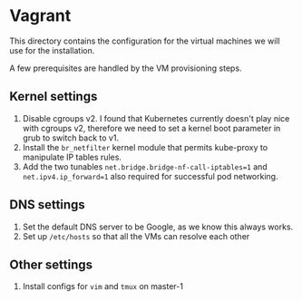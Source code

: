 # Vagrant

This directory contains the configuration for the virtual machines we will use for the installation.

A few prerequisites are handled by the VM provisioning steps.

## Kernel settings

1. Disable cgroups v2. I found that Kubernetes currently doesn't play nice with cgroups v2, therefore we need to set a kernel boot parameter in grub to switch back to v1.
1. Install the `br_netfilter` kernel module that permits kube-proxy to manipulate IP tables rules.
1. Add the two tunables `net.bridge.bridge-nf-call-iptables=1` and `net.ipv4.ip_forward=1` also required for successful pod networking.

## DNS settings

1. Set the default DNS server to be Google, as we know this always works.
1. Set up `/etc/hosts` so that all the VMs can resolve each other

## Other settings

1. Install configs for `vim` and `tmux` on master-1
